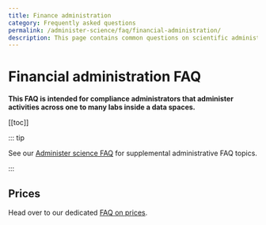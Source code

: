 ```yaml
---
title: Finance administration
category: Frequently asked questions
permalink: /administer-science/faq/financial-administration/
description: This page contains common questions on scientific administration in HUNT Cloud.
---
```


# Financial administration FAQ

**This FAQ is intended for compliance administrators that administer activities across one to many labs inside a data spaces.**

[[toc]]

::: tip 

See our [Administer science FAQ](/administer-science/faq/) for supplemental administrative FAQ topics.

:::

## Prices

Head over to our dedicated [FAQ on prices](/administer-science/prices/faq).


